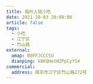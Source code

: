 ```yaml
---
title: 福州人铭小吃
date: 2021-10-03 20:00:00
article: false
tags:
  - 小吃
  - 江宁区
  - 竹山路
external:
  amap: B0FFJCCCSU
  dianping: k8KQHetHZPpCyYS4
commercial:
  address: 南京市江宁区竹山路272号
---
```


<Infobox/>